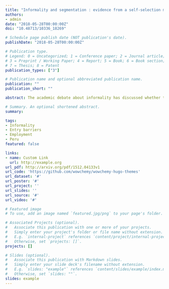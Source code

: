 ```yaml
---
title: "Informality and segmentation : evidence from a self-selection model with entry barriers to formal employment in Peru"
authors:
- admin
date: "2018-05-28T00:00:00Z"
doi: "10.48713/10336_18269"

# Schedule page publish date (NOT publication's date).
publishDate: "2018-05-28T00:00:00Z"

# Publication type.
# Legend: 0 = Uncategorized; 1 = Conference paper; 2 = Journal article;
# 3 = Preprint / Working Paper; 4 = Report; 5 = Book; 6 = Book section;
# 7 = Thesis; 8 = Patent
publication_types: ["3"]

# Publication name and optional abbreviated publication name.
publication: ""
publication_short: ""

abstract: The academic debate about informality has discussed whether this implies a segmented labor market, a competitive one or a mixed of both. Recent research has employed various empirical models in order to validate those hypothesis.However, it has not been possible to correct several deficiencies such as the use of earning equation, exogenous specification of labor segments and endogeneity by self selection. The present paper correct this constrains by using a self selectionmodel with entry barriers to formalemployment. It is concluded that there is indeed a multi-segmented labor market and that about a third of informal workers are involuntary

# Summary. An optional shortened abstract.
summary: 

tags:
- Informality
- Entry barriers
- Employment
- Peru
featured: false

links:
- name: Custom Link
  url: http://example.org
url_pdf: http://arxiv.org/pdf/1512.04133v1
url_code: 'https://github.com/wowchemy/wowchemy-hugo-themes'
url_dataset: '#'
url_poster: '#'
url_project: ''
url_slides: ''
url_source: '#'
url_video: '#'

# Featured image
# To use, add an image named `featured.jpg/png` to your page's folder. 

# Associated Projects (optional).
#   Associate this publication with one or more of your projects.
#   Simply enter your project's folder or file name without extension.
#   E.g. `internal-project` references `content/project/internal-project/index.md`.
#   Otherwise, set `projects: []`.
projects: []

# Slides (optional).
#   Associate this publication with Markdown slides.
#   Simply enter your slide deck's filename without extension.
#   E.g. `slides: "example"` references `content/slides/example/index.md`.
#   Otherwise, set `slides: ""`.
slides: example
---
```

